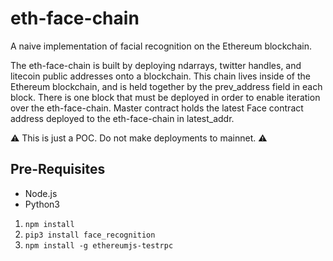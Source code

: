 # eth-face-chain
A naive implementation of facial recognition on the Ethereum blockchain.

The eth-face-chain is built by deploying ndarrays, twitter handles, and litecoin public addresses onto a blockchain. This chain lives inside of the Ethereum blockchain, and is held together by the prev_address field in each block. There is one block that must be deployed in order to enable iteration over the eth-face-chain. Master contract holds the latest Face contract address deployed to the eth-face-chain in latest_addr. 

⚠️ This is just a POC. Do not make deployments to mainnet. ⚠️

## Pre-Requisites
- Node.js
- Python3

1. `npm install`
2. `pip3 install face_recognition`
3. `npm install -g ethereumjs-testrpc`

